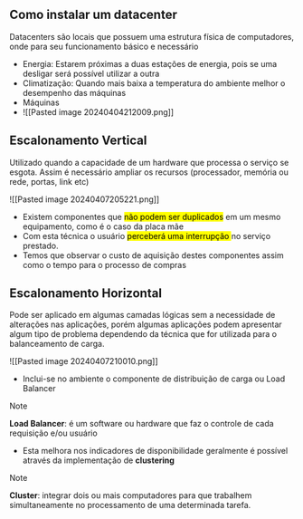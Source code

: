 ## Como instalar um datacenter 
Datacenters são locais que possuem uma estrutura física de computadores, onde para seu funcionamento básico e necessário
* Energia: Estarem próximas a duas estações de energia, pois se uma desligar será possível utilizar a outra
* Climatização: Quando mais baixa a temperatura do ambiente melhor o desempenho das máquinas
* Máquinas
* ![[Pasted image 20240404212009.png]]

## Escalonamento Vertical
Utilizado quando a capacidade de um hardware que processa o serviço se esgota. Assim é necessário ampliar os recursos (processador, memória ou rede, portas, link etc)

![[Pasted image 20240407205221.png]]

* Existem componentes que <mark class="hltr-yellow">não podem ser duplicados</mark> em um mesmo equipamento, como é o caso da placa mãe
* Com esta técnica o usuário <mark class="hltr-yellow">perceberá uma interrupção </mark> no serviço prestado.
* Temos que observar o custo de aquisição destes componentes assim como o tempo para o processo de compras
## Escalonamento Horizontal
Pode ser aplicado em algumas camadas lógicas sem a necessidade de alterações nas aplicações, porém algumas aplicações podem apresentar algum tipo de problema dependendo da técnica que for utilizada para o balanceamento de carga.

![[Pasted image 20240407210010.png]]

* Inclui-se no ambiente o componente de distribuição de carga ou Load Balancer

> [!NOTE]
> **Load Balancer**: é um software ou hardware que faz o controle de cada requisição e/ou usuário

* Esta melhora nos indicadores de disponibilidade geralmente é possível através da implementação de **clustering**

> [!NOTE]
> **Cluster**: integrar dois ou mais computadores para que trabalhem simultaneamente no processamento de uma determinada tarefa.
> 
